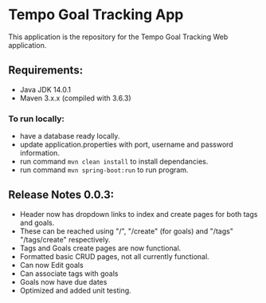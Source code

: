 # Tempo Goal Tracking App
This application is the repository for the Tempo Goal Tracking Web application.

## Requirements:
 - Java JDK 14.0.1
 - Maven 3.x.x (compiled with 3.6.3)

### To run locally:
 - have a database ready locally.
 - update application.properties with port, username and password information.
 - run command `mvn clean install` to install dependancies.
 - run command `mvn spring-boot:run` to run program.

## Release Notes 0.0.3:
 - Header now has dropdown links to index and create pages for both tags and goals.
 - These can be reached using "/", "/create" (for goals) and "/tags" "/tags/create" respectively.
 - Tags and Goals create pages are now functional.
 - Formatted basic CRUD pages, not all currently functional.
 - Can now Edit goals
 - Can associate tags with goals
 - Goals now have due dates
 - Optimized and added unit testing.
 
